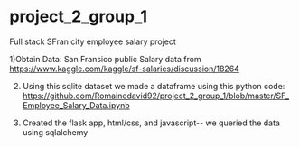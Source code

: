 # project_2_group_1
Full stack SFran city employee salary project


1)Obtain Data: San Fransico public Salary data from https://www.kaggle.com/kaggle/sf-salaries/discussion/18264

2) Using this sqlite dataset we made a dataframe using this python code: https://github.com/Romainedavid92/project_2_group_1/blob/master/SF_Employee_Salary_Data.ipynb

3) Created the flask app, html/css, and javascript-- we queried the data using sqlalchemy 